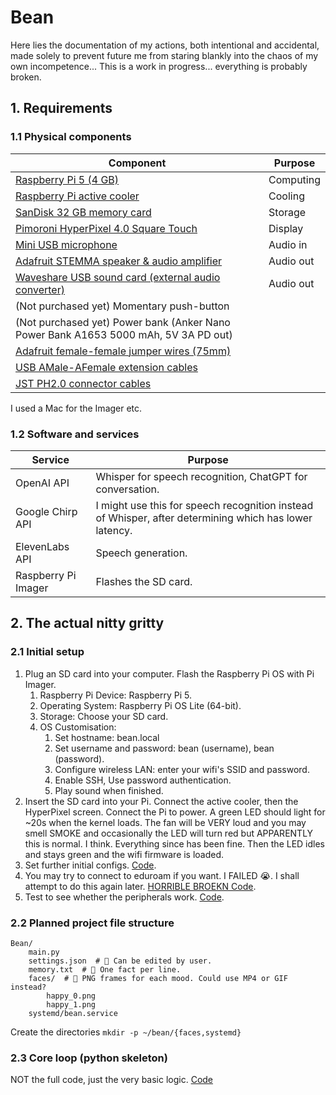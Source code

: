 # Bean
Here lies the documentation of my actions, both intentional and accidental, made solely to prevent future me from staring blankly into the chaos of my own incompetence... This is a work in progress... everything is probably broken.

## 1. Requirements
### 1.1 Physical components
Component | Purpose
--- | ---
[Raspberry Pi 5 (4 GB)](https://www.amazon.co.uk/dp/B0CK3L9WD3) | Computing
[Raspberry Pi active cooler](https://www.amazon.co.uk/dp/B0CLXZBR5P) | Cooling
[SanDisk 32 GB memory card](https://www.amazon.co.uk/dp/B06XYHN68L) | Storage
[Pimoroni HyperPixel 4.0 Square Touch](https://www.amazon.co.uk/dp/B07V9K54WV) | Display
[Mini USB microphone](https://www.amazon.co.uk/dp/B0DCZ9M6RV) | Audio in
[Adafruit STEMMA speaker & audio amplifier](https://www.amazon.co.uk/dp/B082MNXJG5) | Audio out
[Waveshare USB sound card (external audio converter)](https://www.amazon.co.uk/dp/B08R38TXXL) | Audio out
(Not purchased yet) Momentary push-button |
(Not purchased yet) Power bank (Anker Nano Power Bank A1653 5000 mAh, 5V 3A PD out) |
[Adafruit female-female jumper wires (75mm)](https://www.amazon.co.uk/dp/B071YNFGBR) |
[USB AMale-AFemale extension cables](https://www.amazon.co.uk/dp/B09LYRRQ91) |
[JST PH2.0 connector cables](https://www.amazon.co.uk/dp/B091FHPN1X) |

I used a Mac for the Imager etc.

### 1.2 Software and services
Service | Purpose
--- | ---
OpenAI API | Whisper for speech recognition, ChatGPT for conversation.
Google Chirp API | I might use this for speech recognition instead of Whisper, after determining which has lower latency.
ElevenLabs API | Speech generation.
Raspberry Pi Imager | Flashes the SD card.

## 2. The actual nitty gritty
### 2.1 Initial setup
1. Plug an SD card into your computer. Flash the Raspberry Pi OS with Pi Imager.
   1. Raspberry Pi Device: Raspberry Pi 5.
   2. Operating System: Raspberry Pi OS Lite (64-bit).
   3. Storage: Choose your SD card.
   4. OS Customisation:
      1. Set hostname: bean.local
      2. Set username and password: bean (username), bean (password).
      3. Configure wireless LAN: enter your wifi's SSID and password.
      4. Enable SSH, Use password authentication.
      5. Play sound when finished.
2. Insert the SD card into your Pi. Connect the active cooler, then the HyperPixel screen. Connect the Pi to power. A green LED should light for ~20s when the kernel loads. The fan will be VERY loud and you may smell SMOKE and occasionally the LED will turn red but APPARENTLY this is normal. I think. Everything since has been fine. Then the LED idles and stays green and the wifi firmware is loaded.
3. Set further initial configs. [Code](https://github.com/matchadolly/Bean/blob/main/Initial%20setup%20configs).
4. You may try to connect to eduroam if you want. I FAILED 😭. I shall attempt to do this again later. [HORRIBLE BROEKN Code](https://github.com/matchadolly/Bean/blob/main/Connect%20to%20eduroam).
5. Test to see whether the peripherals work. [Code](https://github.com/matchadolly/Bean/blob/main/Peripheral%20tests).
### 2.2 Planned project file structure
	Bean/
 		main.py
	 	settings.json  # 🎀 Can be edited by user.
	 	memory.txt  # 🎀 One fact per line.
	 	faces/  # 🎀 PNG frames for each mood. Could use MP4 or GIF instead?
	 		happy_0.png
			happy_1.png
	 	systemd/bean.service
Create the directories `mkdir -p ~/bean/{faces,systemd}`
### 2.3 Core loop (python skeleton)
NOT the full code, just the very basic logic. [Code](https://github.com/matchadolly/Bean/blob/main/Main.py)
